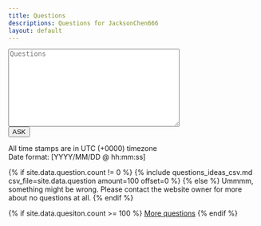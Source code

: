 ```yaml
---
title: Questions
descriptions: Questions for JacksonChen666
layout: default
---
```

<form action="https://jacksonchen666.000webhostapp.com/Submit.php" method="post">
    <textarea name="q" maxlength="10000" cols="40" rows="10" for='questions' placeholder="Questions"></textarea><br>
    <input type="submit" value="ASK" name="formSubmit" for='questions'>
</form>

All time stamps are in UTC (+0000) timezone<br>
Date format: [YYYY/MM/DD @ hh:mm:ss]<br>

{% if site.data.question.count != 0 %}
{% include questions_ideas_csv.md csv_file=site.data.question amount=100 offset=0 %}
{% else %}
Ummmm, something might be wrong. Please contact the website owner for more about no questions at all.
{% endif %}

{% if site.data.quesiton.count >= 100 %}
[More questions](questions-2)
{% endif %}
